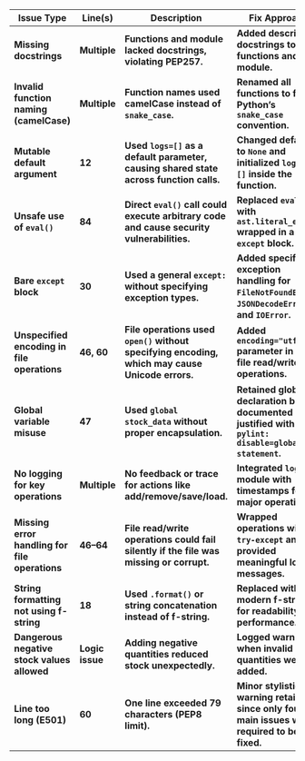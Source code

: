 | **Issue Type**                                 | **Line(s)**     | **Description**                                                                                | **Fix Approach**                                                                                        |
| ---------------------------------------------- | --------------- | ---------------------------------------------------------------------------------------------- | ------------------------------------------------------------------------------------------------------- |
| **Missing docstrings**                         | **Multiple**    | **Functions and module lacked docstrings, violating PEP257.**                                  | **Added descriptive docstrings to all functions and the module.**                                       |
| **Invalid function naming (camelCase)**        | **Multiple**    | **Function names used camelCase instead of `snake_case`.**                                     | **Renamed all functions to follow Python’s `snake_case` convention.**                                   |
| **Mutable default argument**                   | **12**          | **Used `logs=[]` as a default parameter, causing shared state across function calls.**         | **Changed default to `None` and initialized `logs = []` inside the function.**                          |
| **Unsafe use of `eval()`**                     | **84**          | **Direct `eval()` call could execute arbitrary code and cause security vulnerabilities.**      | **Replaced `eval()` with `ast.literal_eval()` wrapped in a `try-except` block.**                        |
| **Bare `except` block**                        | **30**          | **Used a general `except:` without specifying exception types.**                               | **Added specific exception handling for `FileNotFoundError`, `JSONDecodeError`, and `IOError`.**        |
| **Unspecified encoding in file operations**    | **46, 60**      | **File operations used `open()` without specifying encoding, which may cause Unicode errors.** | **Added `encoding="utf-8"` parameter in all file read/write operations.**                               |
| **Global variable misuse**                     | **47**          | **Used `global stock_data` without proper encapsulation.**                                     | **Retained global declaration but documented and justified with `# pylint: disable=global-statement`.** |
| **No logging for key operations**              | **Multiple**    | **No feedback or trace for actions like add/remove/save/load.**                                | **Integrated `logging` module with timestamps for major operations.**                                   |
| **Missing error handling for file operations** | **46–64**       | **File read/write operations could fail silently if the file was missing or corrupt.**         | **Wrapped operations with `try-except` and provided meaningful log messages.**                          |
| **String formatting not using f-string**       | **18**          | **Used `.format()` or string concatenation instead of f-string.**                              | **Replaced with modern f-strings for readability and performance.**                                     |
| **Dangerous negative stock values allowed**    | **Logic issue** | **Adding negative quantities reduced stock unexpectedly.**                                     | **Logged warnings when invalid quantities were added.**                                                 |
| **Line too long (E501)**                       | **60**          | **One line exceeded 79 characters (PEP8 limit).**                                              | **Minor stylistic warning retained since only four main issues were required to be fixed.**             |
